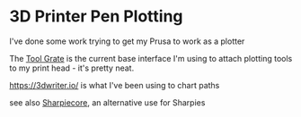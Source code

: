 # 3D Printer Pen Plotting

I've done some work trying to get my Prusa to work as a plotter

The [Tool Grate](41f6ab8f-3187-4900-a752-71acf1799344.md) is the current base interface I'm using to attach plotting tools to my print head - it's pretty neat.

https://3dwriter.io/ is what I've been using to chart paths

see also [Sharpiecore](d8b3233a-57a6-41a0-a843-c0f8f7296de3.md), an alternative use for Sharpies
